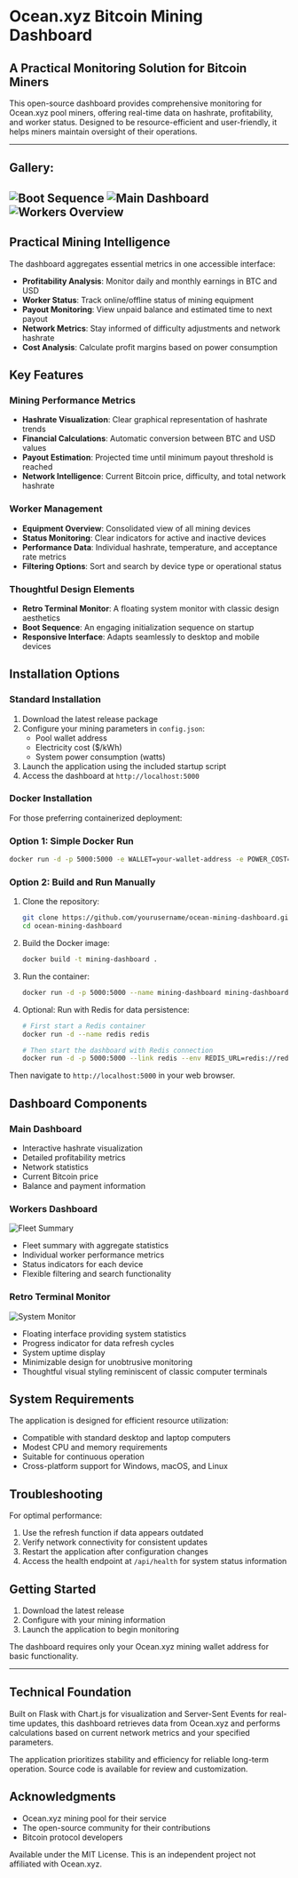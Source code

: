 # Ocean.xyz Bitcoin Mining Dashboard

## A Practical Monitoring Solution for Bitcoin Miners

This open-source dashboard provides comprehensive monitoring for Ocean.xyz pool miners, offering real-time data on hashrate, profitability, and worker status. Designed to be resource-efficient and user-friendly, it helps miners maintain oversight of their operations.

---
## Gallery:
![Boot Sequence](https://github.com/user-attachments/assets/8205e8c0-79ad-4780-bc50-237131373cf8)
![Main Dashboard](https://github.com/user-attachments/assets/33dafb93-38ef-4fee-aba1-3a7d38eca3c9)
![Workers Overview](https://github.com/user-attachments/assets/ae78c34c-fbdf-4186-9706-760a67eac44c)
---

## Practical Mining Intelligence

The dashboard aggregates essential metrics in one accessible interface:

- **Profitability Analysis**: Monitor daily and monthly earnings in BTC and USD
- **Worker Status**: Track online/offline status of mining equipment
- **Payout Monitoring**: View unpaid balance and estimated time to next payout
- **Network Metrics**: Stay informed of difficulty adjustments and network hashrate
- **Cost Analysis**: Calculate profit margins based on power consumption

## Key Features

### Mining Performance Metrics
- **Hashrate Visualization**: Clear graphical representation of hashrate trends
- **Financial Calculations**: Automatic conversion between BTC and USD values
- **Payout Estimation**: Projected time until minimum payout threshold is reached
- **Network Intelligence**: Current Bitcoin price, difficulty, and total network hashrate

### Worker Management
- **Equipment Overview**: Consolidated view of all mining devices
- **Status Monitoring**: Clear indicators for active and inactive devices
- **Performance Data**: Individual hashrate, temperature, and acceptance rate metrics
- **Filtering Options**: Sort and search by device type or operational status

### Thoughtful Design Elements
- **Retro Terminal Monitor**: A floating system monitor with classic design aesthetics
- **Boot Sequence**: An engaging initialization sequence on startup
- **Responsive Interface**: Adapts seamlessly to desktop and mobile devices

## Installation Options

### Standard Installation

1. Download the latest release package
2. Configure your mining parameters in `config.json`:
   - Pool wallet address
   - Electricity cost ($/kWh)
   - System power consumption (watts)
3. Launch the application using the included startup script
4. Access the dashboard at `http://localhost:5000`

### Docker Installation

For those preferring containerized deployment:

### Option 1: Simple Docker Run

```bash
docker run -d -p 5000:5000 -e WALLET=your-wallet-address -e POWER_COST=0.12 -e POWER_USAGE=3450 yourusername/ocean-mining-dashboard
```

### Option 2: Build and Run Manually

1. Clone the repository:
   ```bash
   git clone https://github.com/yourusername/ocean-mining-dashboard.git
   cd ocean-mining-dashboard
   ```

2. Build the Docker image:
   ```bash
   docker build -t mining-dashboard .
   ```

3. Run the container:
   ```bash
   docker run -d -p 5000:5000 --name mining-dashboard mining-dashboard
   ```

4. Optional: Run with Redis for data persistence:
   ```bash
   # First start a Redis container
   docker run -d --name redis redis
   
   # Then start the dashboard with Redis connection
   docker run -d -p 5000:5000 --link redis --env REDIS_URL=redis://redis:6379 mining-dashboard
   ```

Then navigate to `http://localhost:5000` in your web browser.

## Dashboard Components

### Main Dashboard

- Interactive hashrate visualization
- Detailed profitability metrics
- Network statistics
- Current Bitcoin price
- Balance and payment information

### Workers Dashboard
![Fleet Summary](https://github.com/user-attachments/assets/3af7f79b-5679-41ae-94c7-b238934cb0b2)

- Fleet summary with aggregate statistics
- Individual worker performance metrics
- Status indicators for each device
- Flexible filtering and search functionality

### Retro Terminal Monitor
![System Monitor](https://github.com/user-attachments/assets/d5462b72-c4b2-4cef-bbc6-7f21c455e22e)

- Floating interface providing system statistics
- Progress indicator for data refresh cycles
- System uptime display
- Minimizable design for unobtrusive monitoring
- Thoughtful visual styling reminiscent of classic computer terminals

## System Requirements

The application is designed for efficient resource utilization:
- Compatible with standard desktop and laptop computers
- Modest CPU and memory requirements
- Suitable for continuous operation
- Cross-platform support for Windows, macOS, and Linux

## Troubleshooting

For optimal performance:

1. Use the refresh function if data appears outdated
2. Verify network connectivity for consistent updates
3. Restart the application after configuration changes
4. Access the health endpoint at `/api/health` for system status information

## Getting Started

1. Download the latest release
2. Configure with your mining information
3. Launch the application to begin monitoring

The dashboard requires only your Ocean.xyz mining wallet address for basic functionality.

---

## Technical Foundation

Built on Flask with Chart.js for visualization and Server-Sent Events for real-time updates, this dashboard retrieves data from Ocean.xyz and performs calculations based on current network metrics and your specified parameters.

The application prioritizes stability and efficiency for reliable long-term operation. Source code is available for review and customization.

## Acknowledgments

- Ocean.xyz mining pool for their service
- The open-source community for their contributions
- Bitcoin protocol developers

Available under the MIT License. This is an independent project not affiliated with Ocean.xyz.
